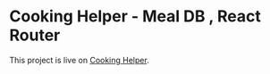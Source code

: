 # Cooking Helper - Meal DB , React Router

This project is live on [Cooking Helper](https://food-app-cb.netlify.app/).

